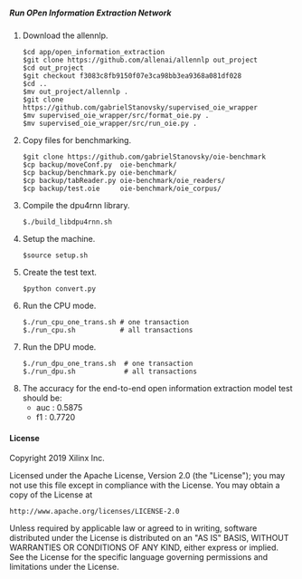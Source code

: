 ##### Run OPen Information Extraction Network

1. Download the allennlp.
    ```    
    $cd app/open_information_extraction
    $git clone https://github.com/allenai/allennlp out_project
    $cd out_project
    $git checkout f3083c8fb9150f07e3ca98bb3ea9368a081df028
    $cd ..
    $mv out_project/allennlp .
    $git clone https://github.com/gabrielStanovsky/supervised_oie_wrapper
    $mv supervised_oie_wrapper/src/format_oie.py .
    $mv supervised_oie_wrapper/src/run_oie.py .
    ```
2. Copy files for benchmarking.
    ```
    $git clone https://github.com/gabrielStanovsky/oie-benchmark
    $cp backup/moveConf.py  oie-benchmark/
    $cp backup/benchmark.py oie-benchmark/
    $cp backup/tabReader.py oie-benchmark/oie_readers/
    $cp backup/test.oie     oie-benchmark/oie_corpus/
    ```
3. Compile the dpu4rnn library.
    ```
    $./build_libdpu4rnn.sh
    ```
4. Setup the machine.
    ```
    $source setup.sh
    ```
5. Create the test text.
    ```
    $python convert.py
    ```
6. Run the CPU mode.
    ```
    $./run_cpu_one_trans.sh # one transaction
    $./run_cpu.sh           # all transactions
    ```
7. Run the DPU mode.
    ```
    $./run_dpu_one_trans.sh  # one transaction
    $./run_dpu.sh            # all transactions
    ```
8. The accuracy for the end-to-end open information extraction model test should be:
    - auc : 0.5875
    - f1 : 0.7720

#### License
Copyright 2019 Xilinx Inc.

Licensed under the Apache License, Version 2.0 (the "License");
you may not use this file except in compliance with the License.
You may obtain a copy of the License at

    http://www.apache.org/licenses/LICENSE-2.0

Unless required by applicable law or agreed to in writing, software
distributed under the License is distributed on an "AS IS" BASIS,
WITHOUT WARRANTIES OR CONDITIONS OF ANY KIND, either express or implied.
See the License for the specific language governing permissions and
limitations under the License.


